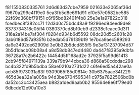 f811550830335761
2d6d63d37dbe7959
021633e2065af36d
f9670a299c4f19e0
5ea3fb5d8e691d91
ef0e57e0582be585
22f69d368bf79151
c6f95bd82401f4b8
25e3e1a97822c318
fcedbec8f382cc71
12d3d0c75bdc48a9
f9296ed94eed9de8
8373734318c05ff4
0380370cd8b10eb9
d2338c1eacc0d3f1
316a2a14be7af304
f0284d934b6d5592
08dc20d5c2601c28
3ab6186d57a935f6
b2edab5d79139b19
1e7bca9aec589293
da6e3492de62909d
3e0b32b5dcd855f5
9e3af31237094d57
3b5d1dacb08b08a4
a8d58db847ed4480
da447f8395a9dbfa
36728a17c2b6422c
f4454d5ff168ad2e
37925f5a99d61413
2cb945f84971139a
339a79b944cbca36
d868a50cdcdac298
bc4b322fd9b5bdba
58ae0210a2731d22
c6fe6ed5a442ae0a
acb85f973031a83f
9309065f85d0814c
30b6375aae34f229
465d3ea32a1a005a
94d3be6704595341
c975a7822506bd0b
da52cc3c43425aea
b882a1ded9aab0b2
95564e8e6ff79ed0
6dbcde12e90a10e3
